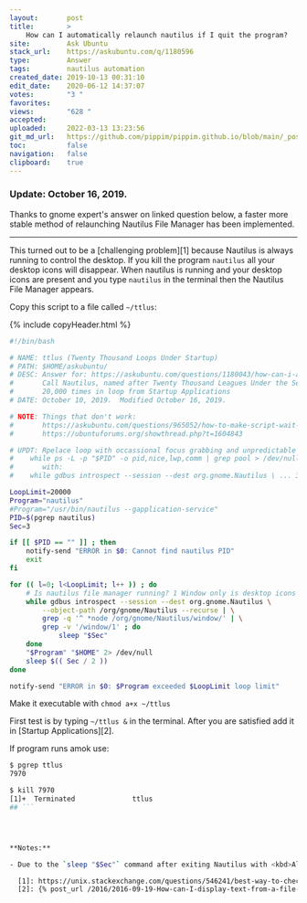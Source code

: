 ```yaml
---
layout:       post
title:        >
    How can I automatically relaunch nautilus if I quit the program?
site:         Ask Ubuntu
stack_url:    https://askubuntu.com/q/1180596
type:         Answer
tags:         nautilus automation
created_date: 2019-10-13 00:31:10
edit_date:    2020-06-12 14:37:07
votes:        "3 "
favorites:    
views:        "628 "
accepted:     
uploaded:     2022-03-13 13:23:56
git_md_url:   https://github.com/pippim/pippim.github.io/blob/main/_posts/2019/2019-10-13-How-can-I-automatically-relaunch-nautilus-if-I-quit-the-program_.md
toc:          false
navigation:   false
clipboard:    true
---
```


### Update: October 16, 2019.

Thanks to gnome expert's answer on linked question below, a faster more stable method of relaunching Nautilus File Manager has been implemented.


----------


This turned out to be a [challenging problem][1] because Nautilus is always running to control the desktop. If you kill the program `nautilus` all your desktop icons will disappear. When nautilus is running and your desktop icons are present and you type `nautilus` in the terminal then the Nautilus File Manager appears.

Copy this script to a file called `~/ttlus`:



{% include copyHeader.html %}
``` bash
#!/bin/bash

# NAME: ttlus (Twenty Thousand Loops Under Startup)
# PATH: $HOME/askubuntu/
# DESC: Answer for: https://askubuntu.com/questions/1180043/how-can-i-automatically-relaunch-nautilus-if-i-quit-the-program
#       Call Nautilus, named after Twenty Thousand Leagues Under the Sea novel,
#       20,000 times in loop from Startup Applications
# DATE: October 10, 2019.  Modified October 16, 2019.

# NOTE: Things that don't work:
#       https://askubuntu.com/questions/965052/how-to-make-script-wait-for-nautilus-to-exit
#       https://ubuntuforums.org/showthread.php?t=1604843

# UPDT: Rpelace loop with occassional focus grabbing and unpredictable delays:
#    while ps -L -p "$PID" -o pid,nice,lwp,comm | grep pool > /dev/null ; do
#       with:
#    while gdbus introspect --session --dest org.gnome.Nautilus \ ... 3 lines

LoopLimit=20000
Program="nautilus"
#Program="/usr/bin/nautilus --gapplication-service"
PID=$(pgrep nautilus)
Sec=3

if [[ $PID == "" ]] ; then
    notify-send "ERROR in $0: Cannot find nautilus PID"
    exit
fi

for (( l=0; l<LoopLimit; l++ )) ; do
    # Is nautilus file manager running? 1 Window only is desktop icons
    while gdbus introspect --session --dest org.gnome.Nautilus \
        --object-path /org/gnome/Nautilus --recurse | \
        grep -q '^ *node /org/gnome/Nautilus/window/' | \
        grep -v '/window/1' ; do
            sleep "$Sec"
    done
    "$Program" "$HOME" 2> /dev/null
    sleep $(( Sec / 2 ))
done

notify-send "ERROR in $0: $Program exceeded $LoopLimit loop limit"
```

Make it executable with `chmod a+x ~/ttlus`

First test is by typing `~/ttlus &` in the terminal. After you are satisfied add it in [Startup Applications][2].

If program runs amok use:

``` bash
$ pgrep ttlus
7970

$ kill 7970
[1]+  Terminated              ttlus
## ```




**Notes:**

- Due to the `sleep "$Sec"` command after exiting Nautilus with <kbd>Alt</kbd>+<kbd>F4</kbd> or clicking <kbd>X</kbd> on window a three second delay (to reduce resource usage) will occur before Nautilus reappears on the desktop.

  [1]: https://unix.stackexchange.com/questions/546241/best-way-to-check-if-nautilus-file-manager-is-running
  [2]: {% post_url /2016/2016-09-19-How-can-I-display-text-from-a-file-automatically-after-powering-up-my-computer_-in-text-editor-or-terminal_ %}
